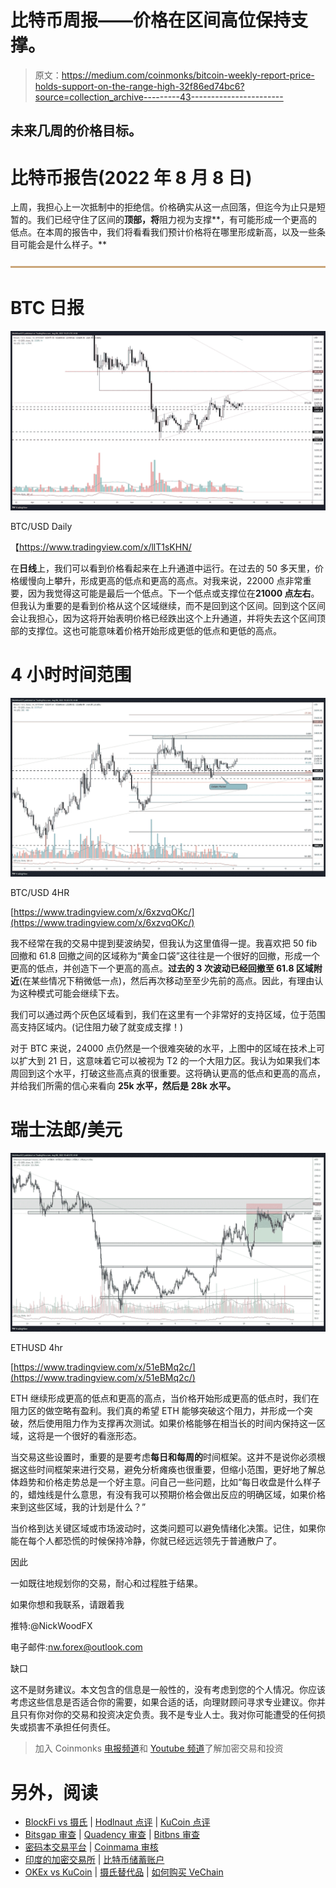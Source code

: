 # 比特币周报——价格在区间高位保持支撑。

> 原文：<https://medium.com/coinmonks/bitcoin-weekly-report-price-holds-support-on-the-range-high-32f86ed74bc6?source=collection_archive---------43----------------------->

## 未来几周的价格目标。

# 比特币报告(2022 年 8 月 8 日)

上周，我担心上一次抵制中的拒绝信。价格确实从这一点回落，但迄今为止只是短暂的。我们已经守住了区间的**顶部，将**阻力视为支撑**，有可能形成一个更高的低点。在本周的报告中，我们将看看我们预计价格将在哪里形成新高，以及一些条目可能会是什么样子。**

![](img/7b339d78d4f01f7dc3b692ce862f4e26.png)

# BTC 日报

![](img/2e98972f48a196baa893ca4488d0c6fa.png)

BTC/USD Daily

【https://www.tradingview.com/x/llT1sKHN/ 

在**日线**上，我们可以看到价格看起来在上升通道中运行。在过去的 50 多天里，价格缓慢向上攀升，形成更高的低点和更高的高点。对我来说，22000 点非常重要，因为我觉得这可能是最后一个低点。下一个低点或支撑位在**21000 点左右**。但我认为重要的是看到价格从这个区域继续，而不是回到这个区间。回到这个区间会让我担心，因为这将开始表明价格已经跌出这个上升通道，并将失去这个区间顶部的支撑位。这也可能意味着价格开始形成更低的低点和更低的高点。

# 4 小时时间范围

![](img/1410e4e69077afa8641c3a6decf99a62.png)

BTC/USD 4HR

[https://www.tradingview.com/x/6xzvqOKc/](https://www.tradingview.com/x/6xzvqOKc/)

我不经常在我的交易中提到斐波纳契，但我认为这里值得一提。我喜欢把 50 fib 回撤和 61.8 回撤之间的区域称为“黄金口袋”这往往是一个很好的回撤，形成一个更高的低点，并创造下一个更高的高点。**过去的 3 次波动已经回撤至 61.8 区域附近**(在某些情况下稍微低一点)，然后再次移动至至少先前的高点。因此，有理由认为这种模式可能会继续下去。

我们可以通过两个灰色区域看到，我们在这里有一个非常好的支持区域，位于范围高支持区域内。(记住阻力破了就变成支撑！)

对于 BTC 来说，24000 点仍然是一个很难突破的水平，上图中的区域在技术上可以扩大到 21 日，这意味着它可以被视为 T2 的一个大阻力区。我认为如果我们本周回到这个水平，打破这些高点真的很重要。这将确认更高的低点和更高的高点，并给我们所需的信心来看向 **25k 水平，然后是** **28k 水平。**

# 瑞士法郎/美元

![](img/1a97fa40dfa6bc0addf876a0e3ffbcd0.png)

ETHUSD 4hr

[https://www.tradingview.com/x/51eBMq2c/](https://www.tradingview.com/x/51eBMq2c/)

ETH 继续形成更高的低点和更高的高点，当价格开始形成更高的低点时，我们在阻力区的做空略有盈利。我们真的希望 ETH 能够突破这个阻力，并形成一个突破，然后使用阻力作为支撑再次测试。如果价格能够在相当长的时间内保持这一区域，这将是一个很好的看涨形态。

当交易这些设置时，重要的是要考虑**每日和每周的**时间框架。这并不是说你必须根据这些时间框架来进行交易，避免分析瘫痪也很重要，但缩小范围，更好地了解总体趋势和价格走势总是一个好主意。问自己一些问题，比如“每日收盘是什么样子的，蜡烛线是什么意思，有没有我可以预期价格会做出反应的明确区域，如果价格来到这些区域，我的计划是什么？”

当价格到达关键区域或市场波动时，这类问题可以避免情绪化决策。记住，如果你能在每个人都恐慌的时候保持冷静，你就已经远远领先于普通散户了。

因此

一如既往地规划你的交易，耐心和过程胜于结果。

如果你想和我联系，请跟着我

推特:@NickWoodFX

电子邮件:nw.forex@outlook.com

缺口

这不是财务建议。本文包含的信息是一般性的，没有考虑到您的个人情况。你应该考虑这些信息是否适合你的需要，如果合适的话，向理财顾问寻求专业建议。你并且只有你对你的交易和投资决定负责。我不是专业人士。我对你可能遭受的任何损失或损害不承担任何责任。

> 加入 Coinmonks [电报频道](https://t.me/coincodecap)和 [Youtube 频道](https://www.youtube.com/c/coinmonks/videos)了解加密交易和投资

# 另外，阅读

*   [BlockFi vs 摄氏](/coinmonks/blockfi-vs-celsius-vs-hodlnaut-8a1cc8c26630) | [Hodlnaut 点评](/coinmonks/hodlnaut-review-best-way-to-hodl-is-to-earn-interest-on-your-bitcoin-6658a8c19edf) | [KuCoin 点评](https://coincodecap.com/kucoin-review)
*   [Bitsgap 审查](/coinmonks/bitsgap-review-a-crypto-trading-bot-that-makes-easy-money-a5d88a336df2) | [Quadency 审查](/coinmonks/quadency-review-a-crypto-trading-automation-platform-3068eaa374e1) | [Bitbns 审查](/coinmonks/bitbns-review-38256a07e161)
*   [密码本交易平台](/coinmonks/top-10-crypto-copy-trading-platforms-for-beginners-d0c37c7d698c) | [Coinmama 审核](/coinmonks/coinmama-review-ace5641bde6e)
*   [印度的加密交易所](/coinmonks/bitcoin-exchange-in-india-7f1fe79715c9) | [比特币储蓄账户](/coinmonks/bitcoin-savings-account-e65b13f92451)
*   [OKEx vs KuCoin](https://coincodecap.com/okex-kucoin) | [摄氏替代品](https://coincodecap.com/celsius-alternatives) | [如何购买 VeChain](https://coincodecap.com/buy-vechain)